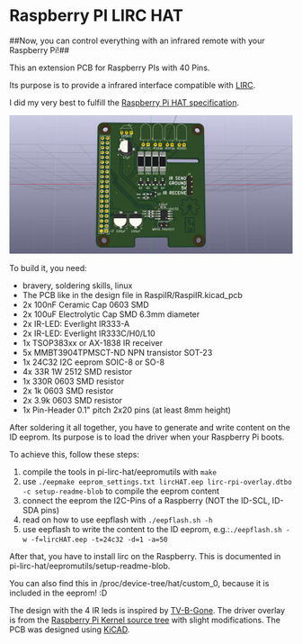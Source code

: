 # Raspberry PI LIRC HAT #
##Now, you can control everything with an infrared remote with your Raspberry Pi!##

This an extension PCB for Raspberry PIs with 40 Pins.

Its purpose is to provide a infrared interface compatible with [LIRC](http://www.lirc.org/).

I did my very best to fulfill the [Raspberry Pi HAT specification](https://github.com/raspberrypi/hats).

![3D render](/RaspiIR/RaspiIR.png)

To build it, you need:
* bravery, soldering skills, linux
* The PCB like in the design file in RaspiIR/RaspiIR.kicad_pcb
* 2x 100nF Ceramic Cap 0603 SMD
* 2x 100uF Electrolytic Cap SMD 6.3mm diameter
* 2x IR-LED: Everlight IR333-A
* 2x IR-LED: Everlight IR333C/H0/L10
* 1x TSOP383xx or AX-1838 IR receiver
* 5x MMBT3904TPMSCT-ND NPN transistor SOT-23
* 1x 24C32 I2C eeprom SOIC-8 or SO-8
* 4x 33R 1W 2512 SMD resistor
* 1x 330R 0603 SMD resistor
* 2x 1k 0603 SMD resistor
* 2x 3.9k 0603 SMD resistor
* 1x Pin-Header 0.1" pitch 2x20 pins (at least 8mm height)

After soldering it all together, you have to generate and write content on the ID eeprom. Its purpose is to load the driver when your Raspberry Pi boots.

To achieve this, follow these steps:

1. compile the tools in pi-lirc-hat/eepromutils with ```make```
2. use ```./eepmake eeprom_settings.txt lircHAT.eep lirc-rpi-overlay.dtbo -c setup-readme-blob``` to compile the eeprom content
3. connect the eeprom the I2C-Pins of a Raspberry (NOT the ID-SCL, ID-SDA pins)
4. read on how to use eepflash with ```./eepflash.sh -h```
5. use eepflash to write the content to the ID eeprom, e.g.:```./eepflash.sh -w -f=lircHAT.eep -t=24c32 -d=1 -a=50```

After that, you have to install lirc on the Raspberry. This is documented in pi-lirc-hat/eepromutils/setup-readme-blob.

You can also find this in /proc/device-tree/hat/custom_0, because it is included in the eeprom! :D

The design with the 4 IR leds is inspired by [TV-B-Gone](https://learn.adafruit.com/tv-b-gone-kit/overview). The driver overlay is from the [Raspberry Pi Kernel source tree](https://github.com/raspberrypi/linux) with slight modifications. The PCB was designed using [KiCAD](http://kicad-pcb.org/).
